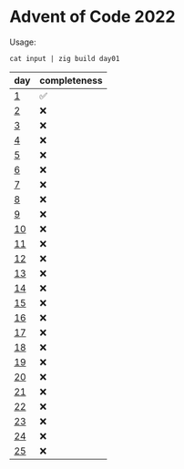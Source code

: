 # Advent of Code 2022

Usage:
```
cat input | zig build day01
```

|       day        |    completeness    |     
|------------------|--------------------|
| [1](src/day01)   | ✅                 |
| [2](src/day02)   | ❌                 |
| [3](src/day03)   | ❌                 |
| [4](src/day04)   | ❌                 |
| [5](src/day05)   | ❌                 |
| [6](src/day06)   | ❌                 |
| [7](src/day07)   | ❌                 |
| [8](src/day08)   | ❌                 |
| [9](src/day09)   | ❌                 |
| [10](src/day10)  | ❌                 |
| [11](src/day11)  | ❌                 |
| [12](src/day12)  | ❌                 |
| [13](src/day13)  | ❌                 |
| [14](src/day14)  | ❌                 |
| [15](src/day15)  | ❌                 |
| [16](src/day16)  | ❌                 |
| [17](src/day17)  | ❌                 |
| [18](src/day18)  | ❌                 |
| [19](src/day19)  | ❌                 |
| [20](src/day20)  | ❌                 |
| [21](src/day21)  | ❌                 |
| [22](src/day22)  | ❌                 |
| [23](src/day23)  | ❌                 |
| [24](src/day24)  | ❌                 |
| [25](src/day25)  | ❌                 |
